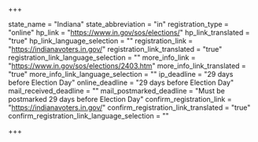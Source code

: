 +++

state_name = "Indiana"
state_abbreviation = "in"
registration_type = "online"
hp_link = "https://www.in.gov/sos/elections/"
hp_link_translated = "true"
hp_link_language_selection = ""
registration_link = "https://indianavoters.in.gov/"
registration_link_translated = "true"
registration_link_language_selection = ""
more_info_link = "https://www.in.gov/sos/elections/2403.htm"
more_info_link_translated = "true"
more_info_link_language_selection = ""
ip_deadline = "29 days before Election Day"
online_deadline = "29 days before Election Day"
mail_received_deadline = ""
mail_postmarked_deadline = "Must be postmarked 29 days before Election Day"
confirm_registration_link = "https://indianavoters.in.gov/"
confirm_registration_link_translated = "true"
confirm_registration_link_language_selection = ""

+++